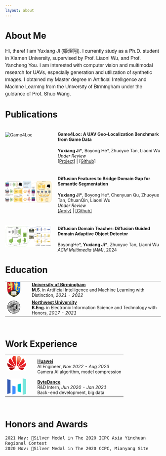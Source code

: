 ```yaml
---
layout: about 
---
```




# About Me
<span style="font-family: 'Helvetica Neue', sans-serif; font-size: 16px;">
Hi, there! I am Yuxiang Ji (姬煜翔).
I currently study as a Ph.D. student in Xiamen University, supervised by Prof. Liaoni Wu, and Prof. Yancheng You.
I am interested with computer vision and multimodal research for UAVs, especially generation and utilization of synthetic images.
I obtained my Master degree in Artificial Intelligence and Machine Learning from the University of Birmingham under the guidance of Prof. Shuo Wang.
</span>

<br/>

# Publications

<!-- <div class="publications-container"> -->
<div style="display: flex; align-items: center; margin-bottom: 20px">
    <img src="assets/img/GTA-UAV-demo.png" alt="Game4Loc" width="150" height="80">
    <div style="margin-left: 20px;">
        <h4>Game4Loc: A UAV Geo-Localization Benchmark from Game Data</h4>
        <div class="custom-text"><strong>Yuxiang Ji*</strong>, Boyong He*, Zhuoyue Tan, Liaoni Wu <br></div>
        <div class="custom-text"><em>Under Review</em></div>
        <div class="custom-text"><a href="https://yux1angji.github.io/game4loc"> [Project]</a> | <a href="https://github.com/Yux1angJi/GTA-UAV">[Github]</a></div>
    </div>
</div>


<div style="display: flex; align-items: center; margin-bottom: 20px">
    <img src="assets/img/diff.jpg" alt="DIFF" width="150" height="70">
    <div style="margin-left: 20px;">
        <h4>Diffusion Features to Bridge Domain Gap for Semantic Segmentation</h4>
        <div class="custom-text"><strong>Yuxiang Ji*</strong>, Boyong He*, Chenyuan Qu, Zhuoyue Tan, ChuanQin, Liaoni Wu</div>
        <div class="custom-text"><em>Under Review</em></div>
        <div class="custom-text"><a href="https://arxiv.org/abs/2406.00777">[Arxiv]</a> | <a href="https://github.com/Yux1angJi/DIFF">[Github]</a></div>
    </div>
</div>

<div style="display: flex; align-items: center; margin-bottom: 20px">
    <img src="assets/img/ddt.png" alt="DDT" width="150" height="70">
    <div style="margin-left: 20px;">
        <h4>Diffusion Domain Teacher: Diffusion Guided Domain Adaptive Object Detector</h4>
        <div class="custom-text">BoyongHe*, <strong>Yuxiang Ji*</strong>, Zhuoyue Tan, Liaoni Wu</div>
        <div class="custom-text"><em>ACM Multimedia (MM)</em>, 2024</div>
    </div>
</div>
<!-- </div> -->

# Education

<table>
    <tr>
        <td style="vertical-align: middle; padding-right: 30px;"><img src="assets/img/uob.png" alt="University of Birmingham Logo" width="55px" /></td>
        <td style="vertical-align: middle;">
            <a href="http://www.birmingham.ac.uk" target="_blank" style="text-decoration: underline;"><strong>University of Birmingham</strong></a><br>
            <strong>M.S.</strong> in  Artificial Intelligence and Machine Learning with Distinction, <em>2021 - 2022</em>
        </td>
    </tr>
    <tr>
        <td style="vertical-align: middle; padding-right: 30px;"><img src="assets/img/nwu.png" alt="Northwest University Logo" width="60px" /></td>
        <td style="vertical-align: middle;">
            <a href="https://www.nwu.edu.cn/" target="_blank" style="text-decoration: underline;"><strong>Northwest University</strong></a><br>
            <strong>B.Eng.</strong> in Electronic Information Science and Technology with Honors, <em>2017 - 2021</em>
        </td>
    </tr>
</table>

<br/>

# Work Experience

<table>
    <tr>
        <td style="vertical-align: middle; padding-right: 30px; padding-bottom: 20px;"><img src="assets/img/huawei.png" alt="Huawei LOGO" width="60px" /></td>
        <td style="vertical-align: middle; ">
            <a href="https://www.huawei.com/en/" target="_blank" style="text-decoration: underline;"><strong>Huawei</strong></a><br>
            AI Engineer, <i>Nov 2022 - Aug 2023</i><br>
            Camera AI algorithm, model compression
        </td>
    </tr>
    <tr>
        <td style="vertical-align: middle; padding-right: 30px;"><img src="assets/img/bytedance.svg" alt="ByteDance LOGO" width="60px" /></td>
        <td style="vertical-align: middle;">
            <a href="https://www.bytedance.com/en/" target="_blank" style="text-decoration: underline;"><strong>ByteDance</strong></a><br>
            R&D Intern, <i>Jun 2020 - Jan 2021</i><br>
            Back-end development, big data
        </td>
    </tr>
</table>

<br/>

# Honors and Awards

<span style="font-family: monospace;">2021 May: 🥈Silver Medal in The 2020 ICPC Asia Yinchuan Regional Contest</span> <br>
<span style="font-family: monospace;">2020 Nov: 🥈Silver Medal in The 2020 CCPC, Mianyang Site</span> <br>

<br/>
